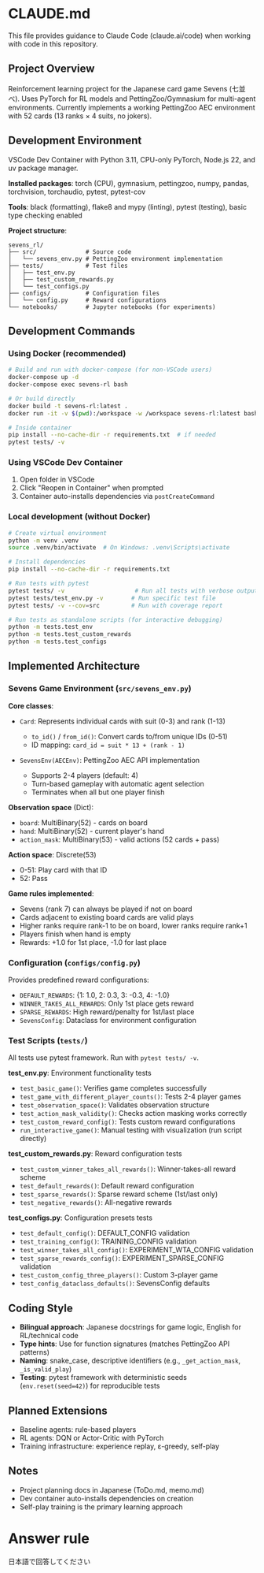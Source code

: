 # CLAUDE.md

This file provides guidance to Claude Code (claude.ai/code) when working with code in this repository.

## Project Overview

Reinforcement learning project for the Japanese card game Sevens (七並べ). Uses PyTorch for RL models and PettingZoo/Gymnasium for multi-agent environments. Currently implements a working PettingZoo AEC environment with 52 cards (13 ranks × 4 suits, no jokers).

## Development Environment

VSCode Dev Container with Python 3.11, CPU-only PyTorch, Node.js 22, and uv package manager.

**Installed packages**: torch (CPU), gymnasium, pettingzoo, numpy, pandas, torchvision, torchaudio, pytest, pytest-cov

**Tools**: black (formatting), flake8 and mypy (linting), pytest (testing), basic type checking enabled

**Project structure**:
```
sevens_rl/
├── src/              # Source code
│   └── sevens_env.py # PettingZoo environment implementation
├── tests/            # Test files
│   ├── test_env.py
│   ├── test_custom_rewards.py
│   └── test_configs.py
├── configs/          # Configuration files
│   └── config.py     # Reward configurations
└── notebooks/        # Jupyter notebooks (for experiments)
```

## Development Commands

### Using Docker (recommended)

```bash
# Build and run with docker-compose (for non-VSCode users)
docker-compose up -d
docker-compose exec sevens-rl bash

# Or build directly
docker build -t sevens-rl:latest .
docker run -it -v $(pwd):/workspace -w /workspace sevens-rl:latest bash

# Inside container
pip install --no-cache-dir -r requirements.txt  # if needed
pytest tests/ -v
```

### Using VSCode Dev Container

1. Open folder in VSCode
2. Click "Reopen in Container" when prompted
3. Container auto-installs dependencies via `postCreateCommand`

### Local development (without Docker)

```bash
# Create virtual environment
python -m venv .venv
source .venv/bin/activate  # On Windows: .venv\Scripts\activate

# Install dependencies
pip install --no-cache-dir -r requirements.txt

# Run tests with pytest
pytest tests/ -v                    # Run all tests with verbose output
pytest tests/test_env.py -v        # Run specific test file
pytest tests/ -v --cov=src         # Run with coverage report

# Run tests as standalone scripts (for interactive debugging)
python -m tests.test_env
python -m tests.test_custom_rewards
python -m tests.test_configs
```

## Implemented Architecture

### Sevens Game Environment (`src/sevens_env.py`)

**Core classes**:
- `Card`: Represents individual cards with suit (0-3) and rank (1-13)
  - `to_id()` / `from_id()`: Convert cards to/from unique IDs (0-51)
  - ID mapping: `card_id = suit * 13 + (rank - 1)`

- `SevensEnv(AECEnv)`: PettingZoo AEC API implementation
  - Supports 2-4 players (default: 4)
  - Turn-based gameplay with automatic agent selection
  - Terminates when all but one player finish

**Observation space** (Dict):
- `board`: MultiBinary(52) - cards on board
- `hand`: MultiBinary(52) - current player's hand
- `action_mask`: MultiBinary(53) - valid actions (52 cards + pass)

**Action space**: Discrete(53)
- 0-51: Play card with that ID
- 52: Pass

**Game rules implemented**:
- Sevens (rank 7) can always be played if not on board
- Cards adjacent to existing board cards are valid plays
- Higher ranks require rank-1 to be on board, lower ranks require rank+1
- Players finish when hand is empty
- Rewards: +1.0 for 1st place, -1.0 for last place

### Configuration (`configs/config.py`)

Provides predefined reward configurations:
- `DEFAULT_REWARDS`: {1: 1.0, 2: 0.3, 3: -0.3, 4: -1.0}
- `WINNER_TAKES_ALL_REWARDS`: Only 1st place gets reward
- `SPARSE_REWARDS`: High reward/penalty for 1st/last place
- `SevensConfig`: Dataclass for environment configuration

### Test Scripts (`tests/`)

All tests use pytest framework. Run with `pytest tests/ -v`.

**test_env.py**: Environment functionality tests
- `test_basic_game()`: Verifies game completes successfully
- `test_game_with_different_player_counts()`: Tests 2-4 player games
- `test_observation_space()`: Validates observation structure
- `test_action_mask_validity()`: Checks action masking works correctly
- `test_custom_reward_config()`: Tests custom reward configurations
- `run_interactive_game()`: Manual testing with visualization (run script directly)

**test_custom_rewards.py**: Reward configuration tests
- `test_custom_winner_takes_all_rewards()`: Winner-takes-all reward scheme
- `test_default_rewards()`: Default reward configuration
- `test_sparse_rewards()`: Sparse reward scheme (1st/last only)
- `test_negative_rewards()`: All-negative rewards

**test_configs.py**: Configuration presets tests
- `test_default_config()`: DEFAULT_CONFIG validation
- `test_training_config()`: TRAINING_CONFIG validation
- `test_winner_takes_all_config()`: EXPERIMENT_WTA_CONFIG validation
- `test_sparse_rewards_config()`: EXPERIMENT_SPARSE_CONFIG validation
- `test_custom_config_three_players()`: Custom 3-player game
- `test_config_dataclass_defaults()`: SevensConfig defaults

## Coding Style

- **Bilingual approach**: Japanese docstrings for game logic, English for RL/technical code
- **Type hints**: Use for function signatures (matches PettingZoo API patterns)
- **Naming**: snake_case, descriptive identifiers (e.g., `_get_action_mask`, `_is_valid_play`)
- **Testing**: pytest framework with deterministic seeds (`env.reset(seed=42)`) for reproducible tests

## Planned Extensions

- Baseline agents: rule-based players
- RL agents: DQN or Actor-Critic with PyTorch
- Training infrastructure: experience replay, ε-greedy, self-play

## Notes

- Project planning docs in Japanese (ToDo.md, memo.md)
- Dev container auto-installs dependencies on creation
- Self-play training is the primary learning approach

# Answer rule
日本語で回答してください